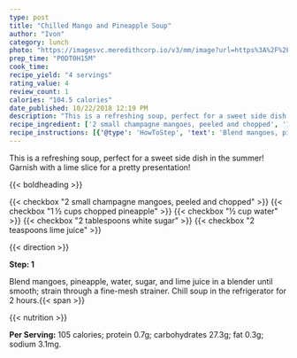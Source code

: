 ```yaml
---
type: post
title: "Chilled Mango and Pineapple Soup"
author: "Ivon"
category: lunch
photo: "https://imagesvc.meredithcorp.io/v3/mm/image?url=https%3A%2F%2Fimages.media-allrecipes.com%2Fuserphotos%2F1133247.jpg"
prep_time: "P0DT0H15M"
cook_time: 
recipe_yield: "4 servings"
rating_value: 4
review_count: 1
calories: "104.5 calories"
date_published: 10/22/2018 12:19 PM
description: "This is a refreshing soup, perfect for a sweet side dish in the summer! Garnish with a lime slice for a pretty presentation!"
recipe_ingredient: ['2 small champagne mangoes, peeled and chopped', '1\u2009½ cups chopped pineapple', '½ cup water', '2 tablespoons white sugar', '2 teaspoons lime juice']
recipe_instructions: [{'@type': 'HowToStep', 'text': 'Blend mangoes, pineapple, water, sugar, and lime juice in a blender until smooth; strain through a fine-mesh strainer. Chill soup in the refrigerator for 2 hours.\n'}]
---
```


This is a refreshing soup, perfect for a sweet side dish in the summer! Garnish with a lime slice for a pretty presentation! 

{{< boldheading >}}

{{< checkbox "2 small champagne mangoes, peeled and chopped" >}}
{{< checkbox "1 ½ cups chopped pineapple" >}}
{{< checkbox "½ cup water" >}}
{{< checkbox "2 tablespoons white sugar" >}}
{{< checkbox "2 teaspoons lime juice" >}}


{{< direction >}}

**Step: 1**

Blend mangoes, pineapple, water, sugar, and lime juice in a blender until smooth; strain through a fine-mesh strainer. Chill soup in the refrigerator for 2 hours.{{< span >}}

{{< nutrition >}}

**Per Serving:** 105 calories; protein 0.7g; carbohydrates 27.3g; fat 0.3g; sodium 3.1mg.